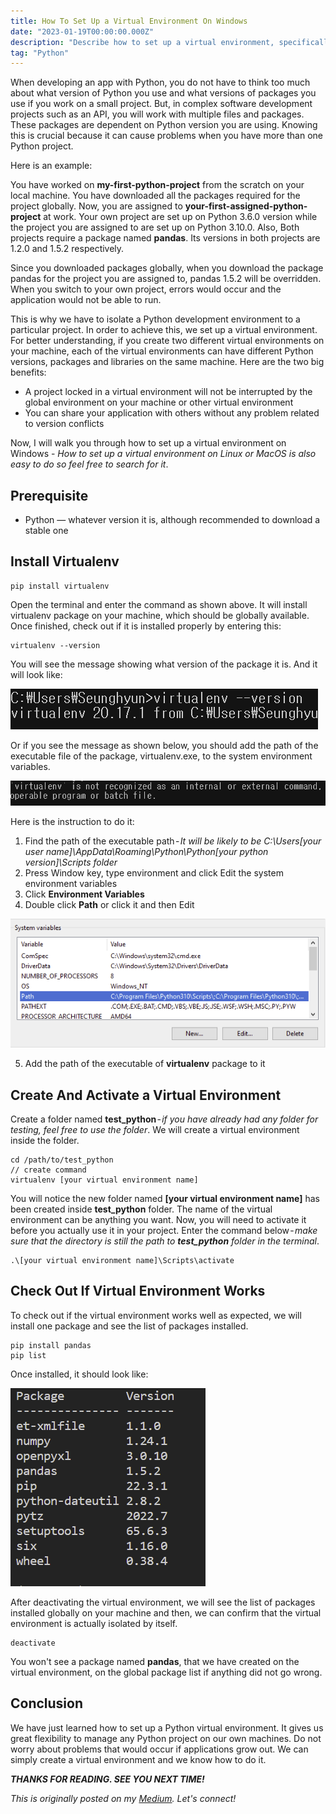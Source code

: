```yaml
---
title: How To Set Up a Virtual Environment On Windows
date: "2023-01-19T00:00:00.000Z"
description: "Describe how to set up a virtual environment, specifically on Windows and why python developers are highly recommended to do it for any Python project."
tag: "Python"
---
```


When developing an app with Python, you do not have to think too much about what version of Python you use and what versions of packages you use if you work on a small project. But, in complex software development projects such as an API, you will work with multiple files and packages. These packages are dependent on Python version you are using. Knowing this is crucial because it can cause problems when you have more than one Python project.

Here is an example: 

You have worked on **my-first-python-project** from the scratch on your local machine. You have downloaded all the packages required for the project globally. Now, you are assigned to **your-first-assigned-python-project** at work. Your own project are set up on Python 3.6.0 version while the project you are assigned to are set up on Python 3.10.0. Also, Both projects require a package named **pandas**. Its versions in both projects are 1.2.0 and 1.5.2 respectively. 

Since you downloaded packages globally, when you download the package pandas for the project you are assigned to, pandas 1.5.2 will be overridden. When you switch to your own project, errors would occur and the application would not be able to run.

This is why we have to isolate a Python development environment to a particular project. In order to achieve this, we set up a virtual environment. For better understanding, if you create two different virtual environments on your machine, each of the virtual environments can have different Python versions, packages and libraries on the same machine. Here are the two big benefits:

- A project locked in a virtual environment will not be interrupted by the global environment on your machine or other virtual environment
- You can share your application with others without any problem related to version conflicts

Now, I will walk you through how to set up a virtual environment on Windows - _How to set up a virtual environment on Linux or MacOS is also easy to do so feel free to search for it_.

## Prerequisite
- Python — whatever version it is, although recommended to download a stable one

## Install Virtualenv
```
pip install virtualenv
```

Open the terminal and enter the command as shown above. It will install virtualenv package on your machine, which should be globally available. Once finished, check out if it is installed properly by entering this:

```
virtualenv --version
```

You will see the message showing what version of the package it is. And it will look like:

![terminal](../imgs/6/terminal.png)

Or if you see the message as shown below, you should add the path of the executable file of the package, virtualenv.exe, to the system environment variables.

![not-recognized](../imgs/6/not-recognized.png)

Here is the instruction to do it:
1. Find the path of the executable path - _It will be likely to be C:\Users\[your user name]\AppData\Roaming\Python\Python[your python version]\Scripts folder_
2. Press Window key, type environment and click Edit the system environment variables
3. Click **Environment Variables**
4. Double click **Path** or click it and then Edit

![system-env-path](../imgs/6/system-env-path.png)

5. Add the path of the executable of **virtualenv** package to it

## Create And Activate a Virtual Environment
Create a folder named **test_python** - _if you have already had any folder for testing, feel free to use the folder_. We will create a virtual environment inside the folder.
```
cd /path/to/test_python
// create command
virtualenv [your virtual environment name]
```

You will notice the new folder named **[your virtual environment name]** has been created inside **test_python** folder. The name of the virtual environment can be anything you want. Now, you will need to activate it before you actually use it in your project. Enter the command below - _make sure that the directory is still the path to **test_python** folder in the terminal_.

```
.\[your virtual environment name]\Scripts\activate
```

## Check Out If Virtual Environment Works
To check out if the virtual environment works well as expected, we will install one package and see the list of packages installed.
```
pip install pandas
pip list
```

Once installed, it should look like:

![pacakge-list](../imgs/6/pacakge-list.png)

After deactivating the virtual environment, we will see the list of packages installed globally on your machine and then, we can confirm that the virtual environment is actually isolated by itself.

```
deactivate
```

You won't see a package named **pandas**, that we have created on the virtual environment, on the global package list if anything did not go wrong.

## Conclusion
We have just learned how to set up a Python virtual environment. It gives us great flexibility to manage any Python project on our own machines. Do not worry about problems that would occur if applications grow out. We can simply create a virtual environment and we know how to do it.

_**THANKS FOR READING. SEE YOU NEXT TIME!**_

_This is originally posted on my [Medium](https://medium.com/@shkim04/python-how-to-set-up-a-virtual-environment-on-windows-3d4858e44a74)._
_Let's connect!_